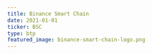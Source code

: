 ```yaml
---
title: Binance Smart Chain
date: 2021-01-01
ticker: BSC
type: btp
featured_image: binance-smart-chain-logo.png
---
```

